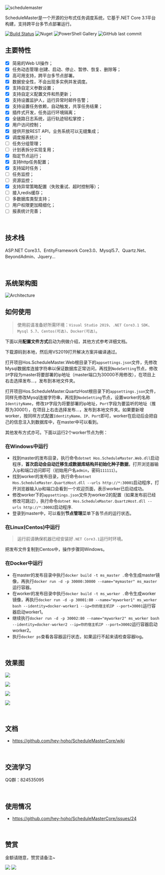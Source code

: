 
![schedulemaster ](https://imgkr.cn-bj.ufileos.com/3e2e493c-8813-4f4a-8b42-0a4882929ccd.png)

ScheduleMaster是一个开源的分布式任务调度系统，它基于.NET Core 3.1平台构建，支持跨平台多节点部署运行。


[![Build Status](https://dev.azure.com/591310381/ScheduleMasterCore/_apis/build/status/ScheduleMasterCore?branchName=master)](https://dev.azure.com/591310381/ScheduleMasterCore/_build/latest?definitionId=4&branchName=master)
![Nuget](https://img.shields.io/nuget/dt/ScheduleMaster)
![PowerShell Gallery](https://img.shields.io/powershellgallery/p/DNS.1.1.1.1)
![GitHub last commit](https://img.shields.io/github/last-commit/hey-hoho/ScheduleMasterCore)


## 主要特性
- [x] 简易的Web UI操作；
- [x] 任务动态管理:创建、启动、停止、暂停、恢复、删除等；
- [x] 高可用支持，跨平台多节点部署。
- [x] 数据安全性，不会出现多实例并发调度。
- [x] 支持自定义参数设置；
- [x] 支持自定义配置文件和热更新；
- [x] 支持设置监护人，运行异常时邮件告警；
- [x] 支持设置任务依赖，自动触发，共享任务结果；
- [x] 插件式开发，任务运行环境隔离；
- [x] 全链路日志系统，运行轨迹轻松掌控；
- [x] 用户访问控制；
- [x] 提供开放REST API，业务系统可以无缝集成；
- [x] 调度报表统计；
- [ ] 任务分组管理；
- [ ] 计划表拆分实现复用；
- [x] 指定节点运行；
- [x] 支持http任务配置；
- [x] 支持延时任务；
- [ ] 任务监控；
- [ ] 资源监控；
- [x] 支持异常策略配置（失败重试、超时控制等）；
- [ ] 接入redis缓存；
- [ ] 多数据库类型支持；
- [ ] 用户权限更加精细化；
- [ ] 报表统计完善；

<br />

## 技术栈
ASP.NET Core3.1、EntityFramework Core3.0、Mysql5.7、Quartz.Net、BeyondAdmin、Jquery...

<br />

## 系统架构图
![Architecture ](https://imgkr.cn-bj.ufileos.com/9b61a8f3-fabf-4a87-ad60-1d25bf92fc12.png)


## 如何使用

> 使用前请准备好所需环境：`Visual Studio 2019`、`.NET Core3.1 SDK`、`Mysql 5.7`、`Centos(可选)`、`Docker(可选)`。

下面以用**配置文件方式**启动为例做介绍，其他方式参考详细文档。

下载源码到本地，然后用VS2019打开解决方案并编译通过。

打开项目Hos.ScheduleMaster.Web根目录下的`appsettings.json`文件，先修改Mysql数据库连接字符串以保证数据库正常访问，再找到`NodeSetting`节点，修改`IP`字段为master将要部署的ip地址（master端口为30000不用修改），在项目上右击选择发布...，发布到本地文件夹。

打开项目Hos.ScheduleMaster.QuartzHost根目录下的`appsettings.json`文件，同样先修改Mysql连接字符串，再找到`NodeSetting`节点，设置worker的名称`IdentityName`，修改`IP`字段为将要部署的ip地址，`Port`字段为要监听的地址（推荐为30001），在项目上右击选择发布...，发布到本地文件夹。如果要新增worker，按同样方式配置`IdentityName、IP、Port`即可，worker在启动后会把自己的信息注入到数据库中，在master中可以看到。

其他发布方式亦可。下面以运行2个worker节点为例：

### 在Windows中运行
* 找到master的发布目录，执行命令`dotnet Hos.ScheduleMaster.Web.dll`启动程序，**首次启动会自动迁移生成数据库结构并初始化种子数据**，打开浏览器输入ip和端口访问即可（初始用户名`admin`，密码`111111`）。
* 找到worker的发布目录，执行命令`dotnet Hos.ScheduleMaster.QuartzHost.dll --urls http://*:30001`启动程序，打开浏览器输入ip和端口会看到一个欢迎页面，表示worker已启动成功。
* 修改worker下的`appsettings.json`文件为worker2的配置（如果发布前已经修改可跳过），执行命令`dotnet Hos.ScheduleMaster.QuartzHost.dll --urls http://*:30002`启动程序.
* 登录到master中，可以看到**节点管理**菜单下各节点的运行状态。

### 在Linux(Centos)中运行
> 运行前请确保机器已经安装好`.NET Core3.1`运行时环境。

把发布文件复制到Centos中，操作步骤同Windows。

### 在Docker中运行
* 在master的发布目录中执行`docker build -t ms_master .`命令生成master镜像，再执行`docker run -d -p 30000:30000 --name="mymaster" ms_master`运行容器。
* 在worker的发布目录中执行`docker build -t ms_worker .`命令生成worker镜像，再执行`docker run -d -p 30001:80 --name="myworker1" ms_worker bash --identity=docker-worker1 --ip=你的宿主机IP --port=30001`运行容器启动worker1。
* 继续执行`docker run -d -p 30002:80 --name="myworker2" ms_worker bash --identity=docker-worker2 --ip=你的宿主机IP --port=30002`运行容器启动worker2。
* 执行`docker ps`查看各容器运行状态，如果运行不起来请检查容器log。

<br />

## 效果图
![ ](https://imgkr.cn-bj.ufileos.com/11abe3ce-5ffa-4275-9b34-582a0f202934.png)

![ ](https://imgkr.cn-bj.ufileos.com/c5331959-ca55-4377-9c27-9b3639a3d223.png)

![ ](https://imgkr.cn-bj.ufileos.com/7acd35ed-b634-4ab8-a919-3a43a0f43f87.png)

![ ](https://imgkr.cn-bj.ufileos.com/d0f48272-ab36-45d9-a093-f14a5bd2d7d1.png)

<br />

## 文档

- https://github.com/hey-hoho/ScheduleMasterCore/wiki

<br />

## 交流学习

QQ群：824535095

<br />

## 使用情况

- https://github.com/hey-hoho/ScheduleMasterCore/issues/24

<br />

## 赞赏

金额请随意，赞赏请备注~

![ ](https://imgkr.cn-bj.ufileos.com/a755bba0-0601-4a2b-9078-2466016faaa3.png)
![ ](https://imgkr.cn-bj.ufileos.com/cdb08098-5fd5-4518-aacb-bf5c310a07cc.png)